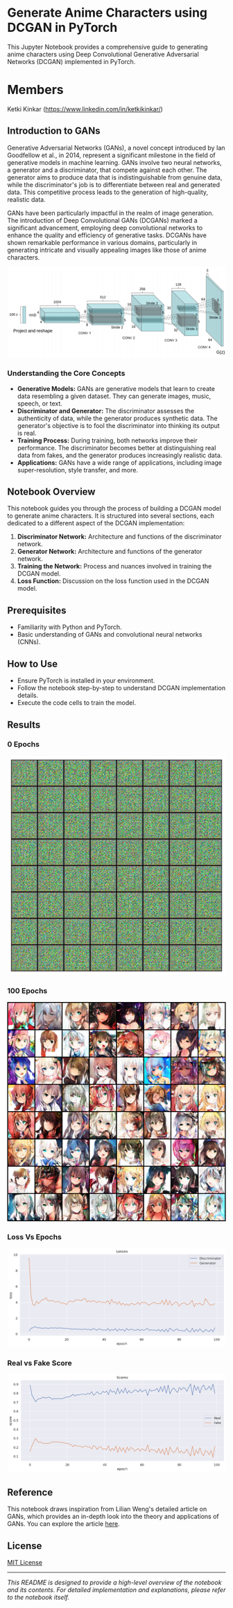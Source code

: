 
# Generate Anime Characters using DCGAN in PyTorch

This Jupyter Notebook provides a comprehensive guide to generating anime characters using Deep Convolutional Generative Adversarial Networks (DCGAN) implemented in PyTorch.

# Members

Ketki Kinkar (https://www.linkedin.com/in/ketkikinkar/)

## Introduction to GANs
Generative Adversarial Networks (GANs), a novel concept introduced by Ian Goodfellow et al., in 2014, represent a significant milestone in the field of generative models in machine learning. GANs involve two neural networks, a generator and a discriminator, that compete against each other. The generator aims to produce data that is indistinguishable from genuine data, while the discriminator's job is to differentiate between real and generated data. This competitive process leads to the generation of high-quality, realistic data.

GANs have been particularly impactful in the realm of image generation. The introduction of Deep Convolutional GANs (DCGANs) marked a significant advancement, employing deep convolutional networks to enhance the quality and efficiency of generative tasks. DCGANs have shown remarkable performance in various domains, particularly in generating intricate and visually appealing images like those of anime characters.

![alt text](https://github.com/carpedm20/DCGAN-tensorflow/raw/master/DCGAN.png)

### Understanding the Core Concepts
- **Generative Models:** GANs are generative models that learn to create data resembling a given dataset. They can generate images, music, speech, or text.
- **Discriminator and Generator:** The discriminator assesses the authenticity of data, while the generator produces synthetic data. The generator's objective is to fool the discriminator into thinking its output is real.
- **Training Process:** During training, both networks improve their performance. The discriminator becomes better at distinguishing real data from fakes, and the generator produces increasingly realistic data.
- **Applications:** GANs have a wide range of applications, including image super-resolution, style transfer, and more.

## Notebook Overview
This notebook guides you through the process of building a DCGAN model to generate anime characters. It is structured into several sections, each dedicated to a different aspect of the DCGAN implementation:
1. **Discriminator Network:** Architecture and functions of the discriminator network.
2. **Generator Network:** Architecture and functions of the generator network.
3. **Training the Network:** Process and nuances involved in training the DCGAN model.
4. **Loss Function:** Discussion on the loss function used in the DCGAN model.

## Prerequisites
- Familiarity with Python and PyTorch.
- Basic understanding of GANs and convolutional neural networks (CNNs).

## How to Use
- Ensure PyTorch is installed in your environment.
- Follow the notebook step-by-step to understand DCGAN implementation details.
- Execute the code cells to train the model.

## Results

### 0 Epochs
![alt text](https://github.com/ZoreAnuj/DCGAN/blob/main/Oepochs.png)

### 100 Epochs
![alt text](https://github.com/ZoreAnuj/DCGAN/blob/main/generated-images-0100.png)

### Loss Vs Epochs
![alt text](https://github.com/ZoreAnuj/DCGAN/blob/main/loss.png)

### Real vs Fake Score
![alt text](https://github.com/ZoreAnuj/DCGAN/blob/main/score.png)

## Reference
This notebook draws inspiration from Lilian Weng's detailed article on GANs, which provides an in-depth look into the theory and applications of GANs. You can explore the article [here](https://lilianweng.github.io/posts/2017-08-20-gan/).

## License
[MIT License](LICENSE)

---

*This README is designed to provide a high-level overview of the notebook and its contents. For detailed implementation and explanations, please refer to the notebook itself.*
